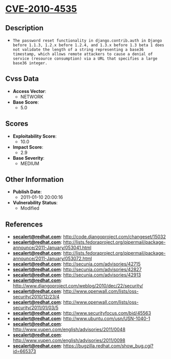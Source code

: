 
# [CVE-2010-4535](http://code.djangoproject.com/changeset/15032)

## Description

- `The password reset functionality in django.contrib.auth in Django before 1.1.3, 1.2.x before 1.2.4, and 1.3.x before 1.3 beta 1 does not validate the length of a string representing a base36 timestamp, which allows remote attackers to cause a denial of service (resource consumption) via a URL that specifies a large base36 integer.`

## Cvss Data

- **Access Vector**:
  - NETWORK
- **Base Score**:
  - 5.0

## Scores

- **Exploitability Score**:
  - 10.0
- **Impact Score**:
  - 2.9
- **Base Severity**:
  - MEDIUM

## Other Information

- **Publish Date**:
  - 2011-01-10 20:00:16
- **Vulnerability Status**:
  - Modified

## References

- **secalert@redhat.com**: http://code.djangoproject.com/changeset/15032
- **secalert@redhat.com**: http://lists.fedoraproject.org/pipermail/package-announce/2011-January/053041.html
- **secalert@redhat.com**: http://lists.fedoraproject.org/pipermail/package-announce/2011-January/053072.html
- **secalert@redhat.com**: http://secunia.com/advisories/42715
- **secalert@redhat.com**: http://secunia.com/advisories/42827
- **secalert@redhat.com**: http://secunia.com/advisories/42913
- **secalert@redhat.com**: http://www.djangoproject.com/weblog/2010/dec/22/security/
- **secalert@redhat.com**: http://www.openwall.com/lists/oss-security/2010/12/23/4
- **secalert@redhat.com**: http://www.openwall.com/lists/oss-security/2011/01/03/5
- **secalert@redhat.com**: http://www.securityfocus.com/bid/45563
- **secalert@redhat.com**: http://www.ubuntu.com/usn/USN-1040-1
- **secalert@redhat.com**: http://www.vupen.com/english/advisories/2011/0048
- **secalert@redhat.com**: http://www.vupen.com/english/advisories/2011/0098
- **secalert@redhat.com**: https://bugzilla.redhat.com/show_bug.cgi?id=665373
